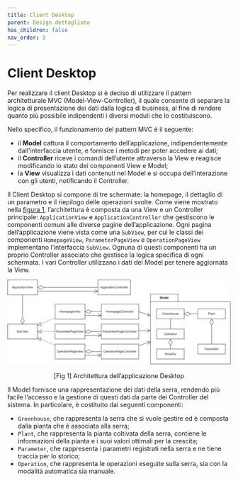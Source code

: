 ```yaml
---
title: Client Desktop
parent: Design dettagliato
has_children: false
nav_order: 3
---
```

# Client Desktop

Per realizzare il client Desktop si è deciso di utilizzare il pattern architetturale MVC (Model-View-Controller), il quale consente di separare la logica di presentazione dei dati dalla logica di business, al fine di rendere quanto più possibile indipendenti i diversi moduli che lo costituiscono.

Nello specifico, il funzionamento del pattern MVC è il seguente:

-   il **Model** cattura il comportamento dell’applicazione, indipendentemente dall'interfaccia utente, e fornisce i metodi per poter accedere ai dati;
-   il **Controller** riceve i comandi dell’utente attraverso la View e reagisce modificando lo stato dei componenti View e Model;
-   la **View** visualizza i dati contenuti nel Model e si occupa dell’interazione con gli utenti, notificando il Controller.

Il Client Desktop si compone di tre schermate: la homepage, il dettaglio di un parametro e il riepilogo delle operazioni svolte. Come viene mostrato nella <a href="#fig1"> figura 1</a>, l’architettura è composta da una View e un Controller principale: `ApplicationView` e `ApplicationController` che gestiscono le componenti comuni alle diverse pagine dell’applicazione. Ogni pagina dell’applicazione viene vista come una `SubView`, per cui le classi dei componenti `HomepageView`, `ParameterPageView` e `OperationPageView` implementano l’interfaccia `SubView`. Ognuna di questi componenti ha un proprio Controller associato che gestisce la logica specifica di ogni schermata. I vari Controller utilizzano i dati del Model per tenere
aggiornata la View.

<div align="center">
<img src="img/desktop_classi.png" alt="architettura del client desktop" id="fig1">
 <p align="center">[Fig 1] Architettura dell’applicazione Desktop</p>
</div>

Il Model fornisce una rappresentazione dei dati della serra, rendendo più facile l’accesso e la gestione di questi dati da parte dei Controller del sistema. In particolare, è costituito dai seguenti componenti:

- `Greenhouse`, che rappresenta la serra che si vuole gestire ed è composta dalla pianta che è associata alla serra;
- `Plant`, che rappresenta la pianta coltivata della serra, contiene le informazioni della pianta e i suoi valori ottimali per la crescita;
- `Parameter`, che rappresenta i parametri registrati nella serra e ne tiene traccia per lo storico;
- `Operation`, che rappresenta le operazioni eseguite sulla serra, sia con la modalità automatica sia manuale.
